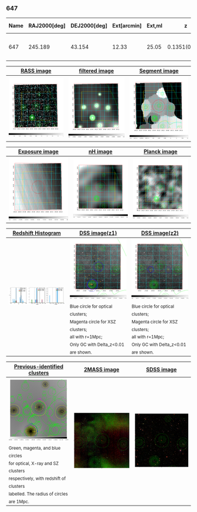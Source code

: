 <div STYLE="page-break-after: always;"></div>

### 647

|Name|RAJ2000[deg]|DEJ2000[deg] |Ext[arcmin]| Ext,ml | z | z_src| C|GC(XSZ,Delta_z<0.01)| GC(OPT,Delta_z<0.01)|GC| R_sig[arcmin] | R500[arcmin] | R500[Mpc]| CRsig[c/s] | CR500[c/s] |L500[1E44 erg/s]|F500[1E-12 erg/s/cm^2]| M500[1E14 Msun]|Tx[keV]|Cnt_sig|Beta|Rc[arcmin]|Comment|Alias|
|---|---|---|---|---|---|------|---|--------|---------|----------|---|---|---|---|---|---|---|---|---|---|---|---|---|---|
|647| 245.189| 43.154| 12.33| 25.05| 0.1351(0.005)| z1, z_opt| S| -| C, W| C, F20, N, W| 46.045| 8.935| 1.284| 0.752(0.089)| 0.663(0.079)| 6.675(3.048)| 13.779(6.292)| 6.86(1.49)| 7.33(1.02)| 877.9| 0.501(-0.001+0.002)| 12.307(-0.169+0.861)| -| t498|

|[RASS image](../image/647/647_img.pdf)|[filtered image](../image/647/647_fil.pdf)|[Segment image](../image/647/647_seg.pdf)|
|-------------------|--------------------|-------------------|
| <img src="../image/647/647_img.png" width="300">  | <img src="../image/647/647_fil.png" width="300">   | <img src="../image/647/647_seg.png" width="300">  |

|[Exposure image](../image/647/647_mex.pdf)| [nH image](../image/647/647_nh.pdf)| [Planck image](../image/647/647_p.pdf)|
|-------------------|--------------------|-------------------|
|<img src="../image/647/647_mex.png" width="300">   | <img src="../image/647/647_nh.png" width="300">    | <img src="../image/647/647_p.png" width="300"> |

|[Redshift Histogram](../image/647/647_zg.pdf) | [DSS image(z1)](../image/647/647_dss_z1.pdf)      |  [DSS image(z2)](../image/647/647_dss_z2.pdf)    |
|-------------------|--------------------|-------------------|
|<img src="../image/647/647_zg.png" width="300"> |<img src="../image/647/647_dss_z1.png" width="300"> <sub><br>Blue circle for optical clusters; <br>Magenta circle for XSZ clusters; <br>all with r=1Mpc; <br>Only GC with Delta_z<0.01 are shown. </sub>| <img src="../image/647/647_dss_z2.png" width="300"><sub><br>Blue circle for optical clusters; <br>Magenta circle for XSZ clusters; <br>all with r=1Mpc; <br>Only GC with Delta_z<0.01 are shown. </sub> |

|[Previous-identified clusters](../image/647/647_gc.pdf) | [2MASS image](../image/647/647_2mass.pdf)      |[SDSS image](../image/647/647_sdss.pdf)   |
|-------------------|-------------------|-------------------|
|<img src=../image/647/647_gc.png width="300"> <br><sub>Green, magenta, and blue circles <br>for optical, X-ray and SZ clusters <br>respectively, with redshift of clusters <br>labelled. The radius of circles <br>are 1Mpc.</sub>|<img src="../image/647/647_2mass.png" width="300">  | <img src="../image/647/647_sdss.png" width="300">  |




